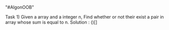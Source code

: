 "#AlgonOOB" 
 
 Task 1) Given a array and a integer n, Find whether or not their exist a pair in array whose sum is equal to n.
 Solution : ()[]
